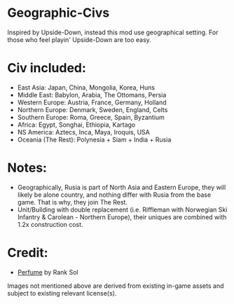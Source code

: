 # Geographic-Civs
Inspired by Upside-Down, instead this mod use geographical setting. For those who feel playin' Upside-Down are too easy.

# Civ included:
- East Asia:			  	Japan, China, Mongolia, Korea, Huns
- Middle East:		  		Babylon, Arabia, The Ottomans, Persia
- Western Europe:			Austria, France, Germany, Holland
- Northern Europe:			Denmark, Sweden, England, Celts
- Southern Europe:			Roma, Greece, Spain, Byzantium
- Africa:				    Egypt, Songhai, Ethiopia, Kartago
- NS America:			  	Aztecs, Inca, Maya, Iroquis, USA
- Oceania (The Rest):  		Polynesia + Siam + India + Rusia

# Notes:
- Geographically, Rusia is part of North Asia and Eastern Europe, they will likely be alone country, and nothing differ with Rusia from the base game. That is why, they join The Rest.
- Unit/Building with double replacement (i.e. Riffleman with Norwegian Ski Infantry & Carolean - Northern Europe), their uniques are combined with 1.2x construction cost.

# Credit:
- [Perfume](https://thenounproject.com/icon/perfume-4557970/) by Rank Sol

Images not mentioned above are derived from existing in-game assets and subject to existing relevant license(s).